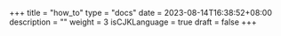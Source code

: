 +++
title = "how_to"
type = "docs"
date = 2023-08-14T16:38:52+08:00
description = ""
weight = 3
isCJKLanguage = true
draft = false
+++
